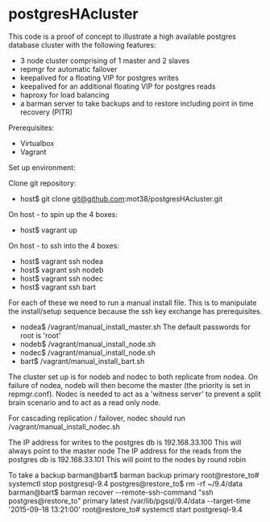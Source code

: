 # postgresHAcluster

This code is a proof of concept to illustrate a high available postgres database cluster with the following features:
- 3 node cluster comprising of 1 master and 2 slaves
- repmgr for automatic failover
- keepalived for a floating VIP for postgres writes
- keepalived for an additional floating VIP for postgres reads
- haproxy for load balancing
- a barman server to take backups and to restore including point in time recovery (PITR)

Prerequisites:
- Virtualbox
- Vagrant

Set up environment:

Clone git repository:
- host$ git clone git@github.com:mot38/postgresHAcluster.git

On host - to spin up the 4 boxes:
- host$ vagrant up

On host - to ssh into the 4 boxes:
- host$ vagrant ssh nodea
- host$ vagrant ssh nodeb
- host$ vagrant ssh nodec
- host$ vagrant ssh bart

For each of these we need to run a manual install file. This is to manipulate the install/setup sequence because the ssh key exchange has prerequisites.
- nodea$ /vagrant/manual_install_master.sh
  The default passwords for root is 'root'
- nodeb$ /vagrant/manual_install_node.sh
- nodec$ /vagrant/manual_install_node.sh
- bart$ /vagrant/manual_install_bart.sh

The cluster set up is for nodeb and nodec to both replicate from nodea. On failure of nodea, nodeb will then become the master (the priority is set in repmgr.conf). Nodec is needed to act as a 'witness server' to prevent a split brain scenario and to act as a read only node.

For cascading replication / failover, nodec should run /vagrant/manual_install_nodec.sh 

The IP address for writes to the postgres db is 192.168.33.100 This will always point to the master node
The IP address for the reads from the postgres db is 192.168.33.101 This will point to the nodes by round robin

To take a backup
barman@bart$ barman backup primary
root@restore_to# systemctl stop postgresql-9.4
postgres@restore_to$ rm -rf ~/9.4/data 
barman@bart$ barman recover --remote-ssh-command "ssh postgres@restore_to" primary latest /var/lib/pgsql/9.4/data --target-time '2015-09-18 13:21:00'
root@restore_to# systemctl start postgresql-9.4

